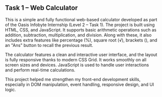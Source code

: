 ## Task 1 – Web Calculator

This is a simple and fully functional web-based calculator developed as part of the Oasis Infobyte Internship (Level 2 – Task 1). The project is built using HTML, CSS, and JavaScript. It supports basic arithmetic operations such as addition, subtraction, multiplication, and division. Along with these, it also includes extra features like percentage (%), square root (√), brackets (), and an "Ans" button to recall the previous result.

The calculator features a clean and interactive user interface, and the layout is fully responsive thanks to modern CSS Grid. It works smoothly on all screen sizes and devices. JavaScript is used to handle user interactions and perform real-time calculations.

This project helped me strengthen my front-end development skills, especially in DOM manipulation, event handling, responsive design, and UI logic.
